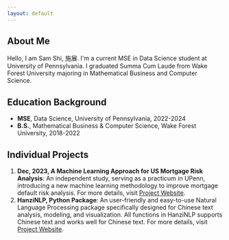 ```yaml
---
layout: default
---
```


## About Me 
Hello, I am Sam Shi, 施展. I'm a current MSE in Data Science student at University of Pennsylvania. I graduated Summa Cum Laude from Wake Forest University majoring in Mathematical Business and Computer Science. 

## Education Background

- **MSE**, Data Science, University of Pennsylvania, 2022-2024
- **B.S.**, Mathematical Business & Computer Science, Wake Forest University, 2018-2022

## Individual Projects

1. **Dec, 2023, A Machine Learning Approach for US Mortgage Risk Analysis**:
An independent study, serving as a practicum in UPenn, introducing a new machine learning methodology to improve mortgage default risk analysis. For more details, visit [Project Website](site.github.project_1_URL).
2. **HanziNLP, Python Package**:
An user-friendly and easy-to-use Natural Language Processing package specifically designed for Chinese text analysis, modeling, and visualization. All functions in HanziNLP supports Chinese text and works well for Chinese text. For more details, visit [Project Website](site.github.project_2_URL).


